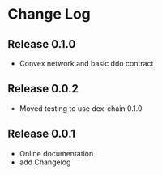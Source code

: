 # Change Log

## Release 0.1.0
+   Convex network and basic ddo contract

## Release 0.0.2
+   Moved testing to use dex-chain 0.1.0

## Release 0.0.1
+   Online documentation
+   add Changelog

